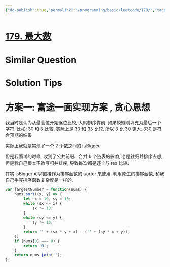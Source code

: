 ```yaml
---
{"dg-publish":true,"permalink":"/programming/basic/leetcode/179/","tags":["leetcode/sort/merge","leetcode/greedy-algorithm","leetcode/math","leetcode/unsolved"]}
---
```



# [179. 最大数](https://leetcode.cn/problems/largest-number/)

# Similar Question

# Solution Tips

# 方案一: 富途一面实现方案 , 贪心思想

我当时是认为从最高位开始逐位比较, 大的排序靠前. 如果较短则填充为最后一个字符. 比如: 30 和 3 比较, 实际上是 30 和 33 比较. 所以 3 比 30 更大. 330 是符合预期的结果

实际上我就是实现了一个 2 个数之间的 isBigger

但是我面试的时候, 收到了公共前缀、合并 k 个链表的影响, 老是往归并排序去想, 但是我自己根本不敢写归并排序, 导致每次都是逐个与 res 比较.

其实 isBigger 可以直接作为排序函数的 sorter 来使用. 利用原生的排序函数, 和我自己手写排序函数复杂度是一样的.

```js
var largestNumber = function(nums) {
    nums.sort((x, y) => {
        let sx = 10, sy = 10;
        while (sx <= x) {
            sx *= 10;
        }
        while (sy <= y) {
            sy *= 10;
        }
        return '' + (sx * y + x) - ('' + (sy * x + y));
    })
    if (nums[0] === 0) {
        return '0';
    }
    return nums.join('');
};
```
